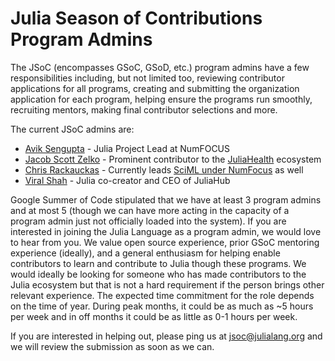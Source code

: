 # Julia Season of Contributions Program Admins

The JSoC (encompasses GSoC, GSoD, etc.) program admins have a few responsibilities including, but not limited too, reviewing contributor applications for all programs, creating and submitting the organization application for each program, helping ensure the programs run smoothly, recruiting mentors, making final contributor selections and more. 

The current JSoC admins are: 
- [Avik Sengupta](https://filebox.ece.vt.edu/~aviksg/) - Julia Project Lead at NumFOCUS
- [Jacob Scott Zelko](https://jacobzelko.com/) - Prominent contributor to the [JuliaHealth](https://juliahealth.org/) ecosystem
- [Chris Rackauckas](https://www.chrisrackauckas.com/) - Currently leads [SciML under NumFocus](https://sciml.ai/dev/#google_summer_of_code) as well
- [Viral Shah](https://en.wikipedia.org/wiki/Viral_B._Shah) - Julia co-creator and CEO of JuliaHub
	
Google Summer of Code stipulated that we have at least 3 program admins and at most 5 (though we can have more acting in the capacity of a program admin just not officially loaded into the system). If you are interested in joining the Julia Language as a program admin, we would love to hear from you. We value open source experience, prior GSoC mentoring experience (ideally), and a general enthusiasm for helping enable contributors to learn and contribute to Julia though these programs. We would ideally be looking for someone who has made contributors to the Julia ecosystem but that is not a hard requirement if the person brings other relevant experience. The expected time commitment for the role depends on the time of year. During peak months, it could be as much as ~5 hours per week and in off months it could be as little as 0-1 hours per week.

If you are interested in helping out, please ping us at [jsoc@julialang.org](mailto:jsoc@julialang.org) and we will review the submission as soon as we can. 
